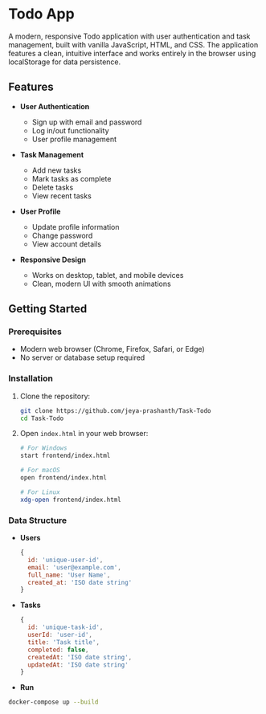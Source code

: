 # Todo App

A modern, responsive Todo application with user authentication and task management, built with vanilla JavaScript, HTML, and CSS. The application features a clean, intuitive interface and works entirely in the browser using localStorage for data persistence.

## Features

- **User Authentication**
  - Sign up with email and password
  - Log in/out functionality
  - User profile management

- **Task Management**
  - Add new tasks
  - Mark tasks as complete
  - Delete tasks
  - View recent tasks

- **User Profile**
  - Update profile information
  - Change password
  - View account details

- **Responsive Design**
  - Works on desktop, tablet, and mobile devices
  - Clean, modern UI with smooth animations

## Getting Started

### Prerequisites

- Modern web browser (Chrome, Firefox, Safari, or Edge)
- No server or database setup required

### Installation

1. Clone the repository:
   ```bash
   git clone https://github.com/jeya-prashanth/Task-Todo
   cd Task-Todo
   ```

2. Open `index.html` in your web browser:
   ```bash
   # For Windows
   start frontend/index.html

   # For macOS
   open frontend/index.html

   # For Linux
   xdg-open frontend/index.html
   ```

### Data Structure

- **Users**
  ```javascript
  {
    id: 'unique-user-id',
    email: 'user@example.com',
    full_name: 'User Name',
    created_at: 'ISO date string'
  }
  ```

- **Tasks**
  ```javascript
  {
    id: 'unique-task-id',
    userId: 'user-id',
    title: 'Task title',
    completed: false,
    createdAt: 'ISO date string',
    updatedAt: 'ISO date string'
  }
  ```
- **Run**
 ```bash
 docker-compose up --build
 ```
